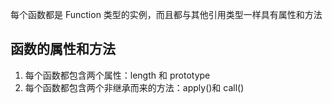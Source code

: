 每个函数都是 Function 类型的实例，而且都与其他引用类型一样具有属性和方法

## 函数的属性和方法
1. 每个函数都包含两个属性：length 和 prototype
2. 每个函数都包含两个非继承而来的方法：apply()和 call()